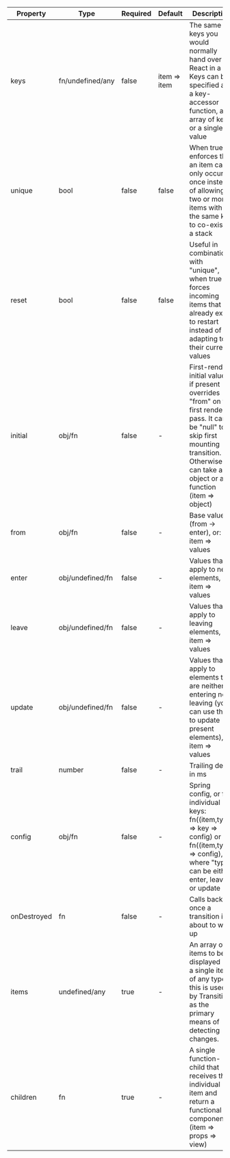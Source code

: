| Property    | Type             | Required | Default      | Description                                                                                                                                                                                           |
| ----------- | ---------------- | -------- | ------------ | ----------------------------------------------------------------------------------------------------------------------------------------------------------------------------------------------------- |
| keys        | fn/undefined/any | false    | item => item | The same keys you would normally hand over to React in a list. Keys can be specified as a key-accessor function, an array of keys, or a single value                                                  |
| unique      | bool             | false    | false        | When true enforces that an item can only occur once instead of allowing two or more items with the same key to co-exist in a stack                                                                    |
| reset       | bool             | false    | false        | Useful in combination with "unique", when true it forces incoming items that already exist to restart instead of adapting to their current values                                                     |
| initial     | obj/fn           | false    | -            | First-render initial values, if present overrides "from" on the first render pass. It can be "null" to skip first mounting transition. Otherwise it can take an object or a function (item => object) |
| from        | obj/fn           | false    | -            | Base values (from -> enter), or: item => values                                                                                                                                                       |
| enter       | obj/undefined/fn | false    | -            | Values that apply to new elements, or: item => values                                                                                                                                                 |
| leave       | obj/undefined/fn | false    | -            | Values that apply to leaving elements, or: item => values                                                                                                                                             |
| update      | obj/undefined/fn | false    | -            | Values that apply to elements that are neither entering nor leaving (you can use this to update present elements), or: item => values                                                                 |
| trail       | number           | false    | -            | Trailing delay in ms                                                                                                                                                                                  |
| config      | obj/fn           | false    | -            | Spring config, or for individual keys: fn((item,type) => key => config) or fn((item,type) => config), where "type" can be either enter, leave or update                                               |
| onDestroyed | fn               | false    | -            | Calls back once a transition is about to wrap up                                                                                                                                                      |
| items       | undefined/any    | true     | -            | An array of items to be displayed (or a single item of any type), this is used by Transition as the primary means of detecting changes.                                                               |
| children    | fn               | true     | -            | A single function-child that receives the individual item and return a functional component (item => props => view)                                                                                   |
